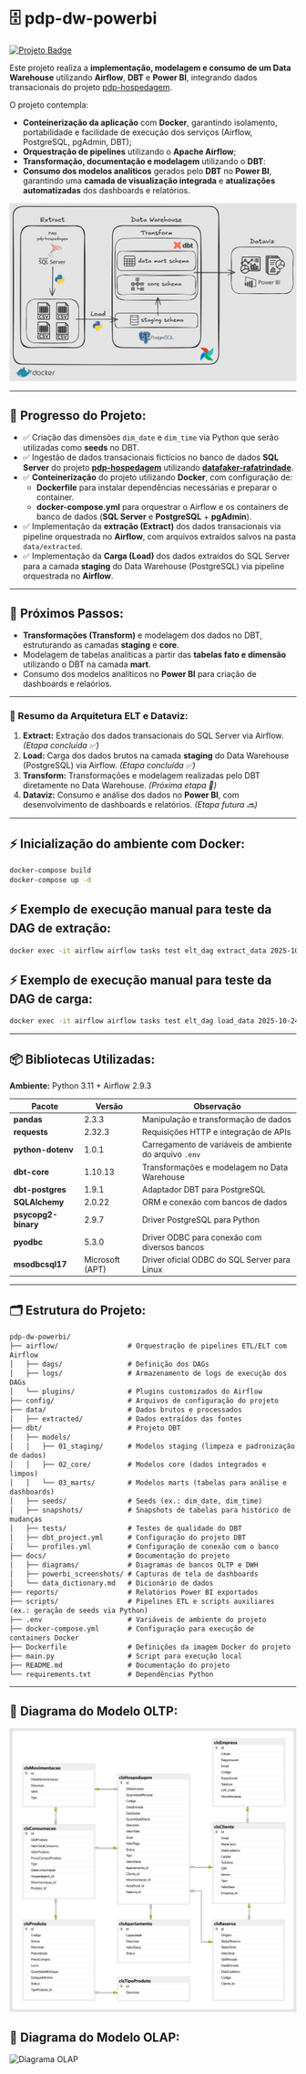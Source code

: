 # 🗄️ pdp-dw-powerbi
[![Projeto Badge](https://img.shields.io/badge/-pdp--hospedagem-2B5482?style=flat-square&logo=github&logoColor=fff)](https://github.com/rafa-trindade/pdp-hospedagem)

Este projeto realiza a **implementação, modelagem e consumo de um Data Warehouse** utilizando **Airflow**, **DBT** e **Power BI**, integrando dados transacionais do projeto [pdp-hospedagem](https://github.com/rafa-trindade/pdp-hospedagem).

O projeto contempla:  
- **Conteinerização da aplicação** com **Docker**, garantindo isolamento, portabilidade e facilidade de execução dos serviços (Airflow, PostgreSQL, pgAdmin, DBT);  
- **Orquestração de pipelines** utilizando o **Apache Airflow**;  
- **Transformação, documentação e modelagem** utilizando o **DBT**:
- **Consumo dos modelos analíticos** gerados pelo **DBT** no **Power BI**, garantindo uma **camada de visualização integrada** e **atualizações automatizadas** dos dashboards e relatórios.

![projeto-pdp-dw-powerbi](docs/diagrams/projeto_v2.png)

---

## 📍 Progresso do Projeto:

- ✅ Criação das dimensões `dim_date` e `dim_time` via Python que serão utilizadas como **seeds** no DBT.  
- ✅ Ingestão de dados transacionais fictícios no banco de dados **SQL Server** do projeto [**pdp-hospedagem**](https://github.com/rafa-trindade/pdp-hospedagem) utilizando [**datafaker-rafatrindade**](https://github.com/rafa-trindade/datafaker-rafatrindade).  
- ✅ **Conteinerização** do projeto utilizando **Docker**, com configuração de:
  - **Dockerfile** para instalar dependências necessárias e preparar o container.
  - **docker-compose.yml** para orquestrar o Airflow e os containers de banco de dados (**SQL Server** e **PostgreSQL** + **pgAdmin**).
- ✅ Implementação da **extração (Extract)** dos dados transacionais via pipeline orquestrada no **Airflow**, com arquivos extraídos salvos na pasta `data/extracted`.  
- ✅ Implementação da **Carga (Load)** dos dados extraídos do SQL Server para a camada **staging** do Data Warehouse (PostgreSQL) via pipeline orquestrada no **Airflow**.  

---

## 🚧 Próximos Passos:

- **Transformações (Transform)** e modelagem dos dados no DBT, estruturando as camadas **staging** e **core**.  
- Modelagem de tabelas analíticas a partir das **tabelas fato e dimensão** utilizando o DBT na camada **mart**.  
- Consumo dos modelos analíticos no **Power BI** para criação de dashboards e relaórios.  

---

### 🔁 Resumo da Arquitetura ELT e Dataviz:

1. **Extract:** Extração dos dados transacionais do SQL Server via Airflow. *(Etapa concluída ✅)*  
2. **Load:** Carga dos dados brutos na camada **staging** do Data Warehouse (PostgreSQL) via Airflow. *(Etapa concluída ✅)*
3. **Transform:** Transformações e modelagem realizadas pelo DBT diretamente no Data Warehouse. *(Próxima etapa 🚧)* 
4. **Dataviz:** Consumo e análise dos dados no **Power BI**, com desenvolvimento de dashboards e relatórios. *(Etapa futura 🔜)*  

---

## ⚡ Inicialização do ambiente com Docker:

```bash
docker-compose build
docker-compose up -d
```

## ⚡ Exemplo de execução manual para teste da DAG de extração:

```bash
docker exec -it airflow airflow tasks test elt_dag extract_data 2025-10-24
```

## ⚡ Exemplo de execução manual para teste da DAG de carga:

```bash
docker exec -it airflow airflow tasks test elt_dag load_data 2025-10-24
```

---

## 📦 Bibliotecas Utilizadas:

**Ambiente:** Python 3.11 + Airflow 2.9.3

| Pacote            | Versão      | Observação |
|-------------------|------------|------------|
| **pandas**        | 2.3.3      | Manipulação e transformação de dados |
| **requests**      | 2.32.3     | Requisições HTTP e integração de APIs |
| **python-dotenv** | 1.0.1      | Carregamento de variáveis de ambiente do arquivo `.env` |
| **dbt-core**      | 1.10.13    | Transformações e modelagem no Data Warehouse |
| **dbt-postgres**  | 1.9.1      | Adaptador DBT para PostgreSQL |
| **SQLAlchemy**    | 2.0.22     | ORM e conexão com bancos de dados |
| **psycopg2-binary** | 2.9.7   | Driver PostgreSQL para Python |
| **pyodbc**        | 5.3.0      | Driver ODBC para conexão com diversos bancos |
| **msodbcsql17** | Microsoft (APT) | Driver oficial ODBC do SQL Server para Linux |

---

## 🗂️ Estrutura do Projeto:

```text
pdp-dw-powerbi/
├── airflow/                 # Orquestração de pipelines ETL/ELT com Airflow
│   ├── dags/                # Definição dos DAGs
│   ├── logs/                # Armazenamento de logs de execução dos DAGs
│   └── plugins/             # Plugins customizados do Airflow
├── config/                  # Arquivos de configuração do projeto
├── data/                    # Dados brutos e processados
│   ├── extracted/           # Dados extraídos das fontes
├── dbt/                     # Projeto DBT
│   ├── models/              
│   │   ├── 01_staging/      # Modelos staging (limpeza e padronização de dados)
│   │   ├── 02_core/         # Modelos core (dados integrados e limpos)
│   │   └── 03_marts/        # Modelos marts (tabelas para análise e dashboards)
│   ├── seeds/               # Seeds (ex.: dim_date, dim_time)
│   ├── snapshots/           # Snapshots de tabelas para histórico de mudanças
│   ├── tests/               # Testes de qualidade do DBT
│   ├── dbt_project.yml      # Configuração do projeto DBT
│   └── profiles.yml         # Configuração de conexão com o banco
├── docs/                    # Documentação do projeto
│   ├── diagrams/            # Diagramas de bancos OLTP e DWH
│   ├── powerbi_screenshots/ # Capturas de tela de dashboards
│   └── data_dictionary.md   # Dicionário de dados
├── reports/                 # Relatórios Power BI exportados
├── scripts/                 # Pipelines ETL e scripts auxiliares (ex.: geração de seeds via Python)
├── .env                     # Variáveis de ambiente do projeto
├── docker-compose.yml       # Configuração para execução de containers Docker
├── Dockerfile               # Definições da imagem Docker do projeto
├── main.py                  # Script para execução local
├── README.md                # Documentação do projeto
└── requirements.txt         # Dependências Python
```

---

## 🧩 Diagrama do Modelo OLTP:
![Diagrama OLTP](docs/diagrams/oltp_model_v2.png)

## 🧠 Diagrama do Modelo OLAP:
![Diagrama OLAP](docs/diagrams/olap_model.png)

